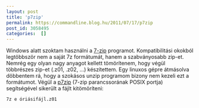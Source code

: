 ```yaml
---
layout: post
title: 'p7zip'
permalink: https://commandline.blog.hu/2011/07/17/p7zip
post_id: 3058495
categories:  []
---
```


Windows alatt szoktam használni a 
[7-zip](http://www.7-zip.org/) programot. Kompatibilitási okokból legtöbbször nem a saját 7z formátumát, hanem a szabványosabb zip-et. Nemrég egy olyan nagy anyagot kellett tömörítenem, hogy végül többrészes zip-et (.z01, .z02, ...) készítettem. 
Egy linuxos gépre átmásolva döbbentem rá, hogy a szokásos unzip programom bizony nem kezeli ezt a formátumot. Végül a 
[p7zip](http://p7zip.sourceforge.net/) (7-zip parancssorának POSIX portja) segítségével sikerült a fájlt kitömöríteni: 
```
7z e óriásifájl.z01
``` 
  
 